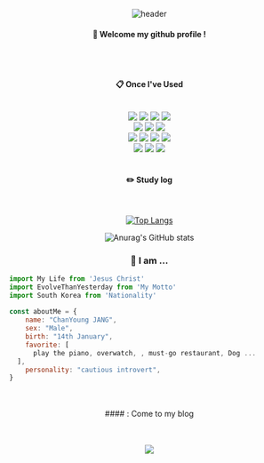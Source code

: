 <div align="center"> 

![header](https://capsule-render.vercel.app/api?type=cylinder&color=000000&height=150&section=header&text=Jangchan0&fontColor=ffffff&fontSize=70&animation=fadeIn&fontAlignY=55&desc=%20&descAlignY=62&descAlign=62)
  
####  :wave: Welcome my github profile !

  
 <br/>
 <br/>
  
####  :clipboard: Once I've Used 
  
 <br/>
  

<img src="https://img.shields.io/badge/JavaScript-F7DF1E?style=for-the-badge&logo=JavaScript&logoColor=white">
<img src="https://img.shields.io/badge/React-61DAFB?style=for-the-badge&logo=React&logoColor=white">
<img src="https://img.shields.io/badge/HTML5-E34F26?style=for-the-badge&logo=HTML5&logoColor=white">
<img src="https://img.shields.io/badge/CSS3-1572B6?style=for-the-badge&logo=CSS3&logoColor=white"> <br>
<img src="https://img.shields.io/badge/Nextjs-000000?style=for-the-badge&logo=Next.js&logoColor=white">
<img src="https://img.shields.io/badge/TypeScript-232F3E?style=for-the-badge&logo=TypeScript&logoColor=white">
<img src="https://img.shields.io/badge/redux-764ABC?style=for-the-badge&logo=redux&logoColor=white"><br>
<img src="https://img.shields.io/badge/git-F05032?style=for-the-badge&logo=git&logoColor=white">
<img src="https://img.shields.io/badge/github-181717?style=for-the-badge&logo=github&logoColor=white">
<img src="https://img.shields.io/badge/VSCode-007ACC?style=for-the-badge&logo=VisualStudioCode&logoColor=white">
<img src="https://img.shields.io/badge/Figma-FFA200?style=for-the-badge&logo=Figma&logoColor=white"><br>
<img src="https://img.shields.io/badge/styledcomponents-DB7093?style=for-the-badge&logo=styledcomponents&logoColor=white">
<img src="https://img.shields.io/badge/sass-CC6699?style=for-the-badge&logo=sass&logoColor=white">
<img src="https://img.shields.io/badge/TailwindCSS-06B6D4?style=for-the-badge&logo=TailwindCSS&logoColor=white">
 
   <br/>
   <br/>
 
#### :pencil2: Study log
 
  <br/>
  
[![Top Langs](https://github-readme-stats.vercel.app/api/top-langs/?username=Jangchan0&layout=compact&theme=radical)](https://github.com/anuraghazra/github-readme-stats)
  
![Anurag's GitHub stats](https://github-readme-stats.vercel.app/api?username=Jangchan0&show_icons=true&theme=radical) 


### 🌝 I am ...
  
<div align="left">

```JavaScript
import My Life from 'Jesus Christ'
import EvolveThanYesterday from 'My Motto'
import South Korea from 'Nationality'
  
const aboutMe = {
    name: "ChanYoung JANG",
    sex: "Male",
    birth: "14th January",
    favorite: [
      play the piano, overwatch, , must-go restaurant, Dog ...     
  ],
    personality: "cautious introvert",
}
```
  
</div>
  
</div>

 <br/>
 <br/>
  <div align="center"> 
####  : Come to my blog

   <br/> <br/>
    <a href="https://jchy16.tistory.com/" target="_blank"><img src="https://img.shields.io/badge/Tistory-000000?style=flat-square&logo=Tistory&logoColor=white"/></a> <br/> <br/></div>
